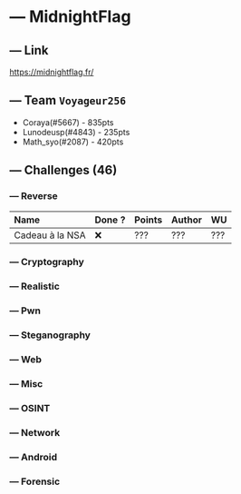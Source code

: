 # — MidnightFlag
## — Link
https://midnightflag.fr/
## — Team `Voyageur256`
* Coraya(#5667) - 835pts
* Lunodeusp(#4843) - 235pts
* Math_syo(#2087) - 420pts
## — Challenges (46)
### — Reverse
| Name | Done ? | Points | Author | WU |
| :--- | :----- | :----- | :----- | :- |
| Cadeau à la NSA | ❌ | ??? | ??? | ??? |
### — Cryptography
### — Realistic
### — Pwn
### — Steganography
### — Web
### — Misc
### — OSINT
### — Network
### — Android
### — Forensic
